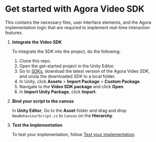 # Get started with Agora Video SDK

This contains the necessary files, user interface elements, and the Agora implementation logic that are required to implement real-time interaction features.

1. **Integrate the Video SDK**

    To integrate the SDK into the project, do the following:

    1. Clone this repo.
    1. Open the get-started project in the Unity Editor.
    1. Go to [SDKs](https://docs.agora.io/en/sdks?platform=unity), download the latest version of the Agora Video SDK, and unzip the downloaded SDK to a local folder.
    1. In Unity, click **Assets** > **Import Package** > **Custom Package**.
    1. Navigate to the **Video SDK package** and click **Open**.
    1. In **Import Unity Package**, click **Import**.

1. **Bind your script to the canvas**

    In **Unity Editor**, Go to the **Asset** folder and drag and drop `NewBehaviourScript.cs` to `Canvas` on the **Hierarchy**.

1. **Test the Implementation**

    To test your implementation, follow [Test your implementation](https://docs.agora.io/en/video-calling/get-started/get-started-sdk?platform=unity#test-your-implementation).